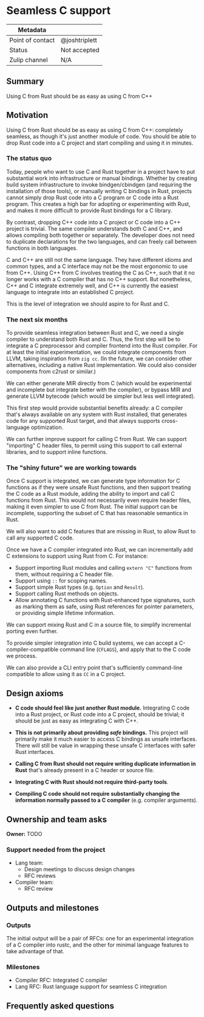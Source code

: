 # Seamless C support

| Metadata | |
| --- | --- |
| Point of contact | @joshtriplett |
| Status | Not accepted |
| Zulip channel  | N/A                                |

## Summary

Using C from Rust should be as easy as using C from C++

## Motivation

Using C from Rust should be as easy as using C from C++: completely seamless,
as though it's just another module of code. You should be able to drop Rust
code into a C project and start compiling and using it in minutes.

### The status quo

Today, people who want to use C and Rust together in a project have to put
substantial work into infrastructure or manual bindings. Whether by creating
build system infrastructure to invoke bindgen/cbindgen (and requiring the
installation of those tools), or manually writing C bindings in Rust, projects
cannot simply drop Rust code into a C program or C code into a Rust program.
This creates a high bar for adopting or experimenting with Rust, and makes it
more difficult to provide Rust bindings for a C library.

By contrast, dropping C++ code into a C project or C code into a C++ project is
trivial. The same compiler understands both C and C++, and allows compiling
both together or separately. The developer does not need to duplicate
declarations for the two languages, and can freely call between functions in
both languages.

C and C++ are still not the same language. They have different idioms and
common types, and a C interface may not be the most ergonomic to use from C++.
Using C++ from C involves treating the C as C++, such that it no longer works
with a C compiler that has no C++ support. But nonetheless, C++ and C integrate
extremely well, and C++ is currently the easiest language to integrate into an
established C project.

This is the level of integration we should aspire to for Rust and C.

### The next six months

To provide seamless integration between Rust and C, we need a single compiler
to understand both Rust and C. Thus, the first step will be to integrate a C
preprocessor and compiler frontend into the Rust compiler. For at least the
initial experimentation, we could integrate components from LLVM, taking
inspiration from `zig cc`. (In the future, we can consider other alternatives,
including a native Rust implementation. We could also consider components from
c2rust or similar.)

We can either generate MIR directly from C (which would be experimental and
incomplete but integrate better with the compiler), or bypass MIR and generate
LLVM bytecode (which would be simpler but less well integrated).

This first step would provide substantial benefits already: a C compiler that's
always available on any system with Rust installed, that generates code for any
supported Rust target, and that always supports cross-language optimization.

We can further improve support for calling C from Rust. We can support
"importing" C header files, to permit using this support to call external
libraries, and to support inline functions.

### The "shiny future" we are working towards

Once C support is integrated, we can generate type information for C functions
as if they were unsafe Rust functions, and then support treating the C code as
a Rust module, adding the ability to import and call C functions from Rust.
This would not necessarily even require header files, making it even simpler to
use C from Rust. The initial support can be incomplete, supporting the subset
of C that has reasonable semantics in Rust.

We will also want to add C features that are missing in Rust, to allow Rust to
call any supported C code.

Once we have a C compiler integrated into Rust, we can incrementally add C
extensions to support using Rust from C. For instance:
- Support importing Rust modules and calling `extern "C"` functions from
  them, without requiring a C header file.
- Support using `::` for scoping names.
- Support simple Rust types (e.g. `Option` and `Result`).
- Support calling Rust methods on objects.
- Allow annotating C functions with Rust-enhanced type signatures, such as
  marking them as safe, using Rust references for pointer parameters, or
  providing simple lifetime information.

We can support mixing Rust and C in a source file, to simplify incremental
porting even further.

To provide simpler integration into C build systems, we can accept a
C-compiler-compatible command line (`CFLAGS`), and apply that to the C code we
process.

We can also provide a CLI entry point that's sufficiently command-line
compatible to allow using it as `CC` in a C project.

## Design axioms

- **C code should feel like just another Rust module.** Integrating C code into
  a Rust project, or Rust code into a C project, should be trivial; it should
  be just as easy as integrating C with C++.

- **This is not primarily about providing *safe* bindings.** This project will
  primarily make it much easier to access C bindings as unsafe interfaces.
  There will still be value in wrapping these unsafe C interfaces with safer
  Rust interfaces.

- **Calling C from Rust should not require writing duplicate information in Rust**
  that's already present in a C header or source file.

- **Integrating C with Rust should not require third-party tools**.

- **Compiling C code should not require substantially changing the information
  normally passed to a C compiler** (e.g. compiler arguments).

## Ownership and team asks

**Owner:** TODO

### Support needed from the project

* Lang team:
  * Design meetings to discuss design changes
  * RFC reviews
* Compiler team:
  * RFC review

## Outputs and milestones

### Outputs

The initial output will be a pair of RFCs: one for an experimental integration of a C compiler into rustc, and the other for minimal language features to take advantage of that.

### Milestones

- Compiler RFC: Integrated C compiler
- Lang RFC: Rust language support for seamless C integration

## Frequently asked questions
